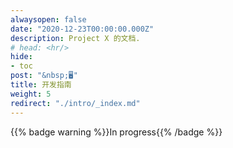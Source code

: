 ```yaml
---
alwaysopen: false
date: "2020-12-23T00:00:00.000Z"
description: Project X 的文档.
# head: <hr/>
hide:
- toc
post: "&nbsp;🖥️"
title: 开发指南
weight: 5
redirect: "./intro/_index.md"
---
```


{{% badge warning %}}In progress{{% /badge %}}
